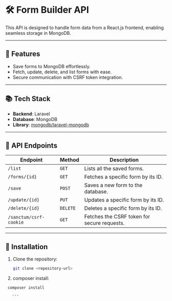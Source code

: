 # 🛠️ Form Builder API

This API is designed to handle form data from a React.js frontend, enabling seamless storage in MongoDB.

---

## 🚀 Features

-   Save forms to MongoDB effortlessly.
-   Fetch, update, delete, and list forms with ease.
-   Secure communication with CSRF token integration.

---

## 📚 Tech Stack

-   **Backend**: Laravel
-   **Database**: MongoDB
-   **Library**: [mongodb/laravel-mongodb](https://github.com/jenssegers/laravel-mongodb)

---

## 📖 API Endpoints

| **Endpoint**           | **Method** | **Description**                             |
| ---------------------- | ---------- | ------------------------------------------- |
| `/list`                | `GET`      | Lists all the saved forms.                  |
| `/forms/{id}`          | `GET`      | Fetches a specific form by its ID.          |
| `/save`                | `POST`     | Saves a new form to the database.           |
| `/update/{id}`         | `PUT`      | Updates a specific form by its ID.          |
| `/delete/{id}`         | `DELETE`   | Deletes a specific form by its ID.          |
| `/sanctum/csrf-cookie` | `GET`      | Fetches the CSRF token for secure requests. |

---

## 🔧 Installation

1. Clone the repository:
    ```bash
    git clone <repository-url>
    ```
2. composer install:

````bash
 composer install

   ```
````
